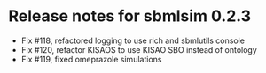 # Release notes for sbmlsim 0.2.3
- Fix #118, refactored logging to use rich and sbmlutils console
- Fix #120, refactor KISAOS to use KISAO SBO instead of ontology
- Fix #119, fixed omeprazole simulations

